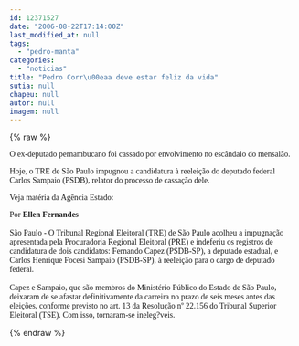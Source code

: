 ```yaml
---
id: 12371527
date: "2006-08-22T17:14:00Z"
last_modified_at: null
tags:
  - "pedro-manta"
categories:
  - "noticias"
title: "Pedro Corr\u00eaa deve estar feliz da vida"
sutia: null
chapeu: null
autor: null
imagem: null
---
```

{% raw %}
<p><P><FONT face=\"Times New Roman\"><FONT face=Verdana>O ex-deputado pernambucano foi cassado&nbsp;por envolvimento no escândalo do mensalão.</FONT></FONT></P></p>
<p><P><FONT face=Verdana>Hoje, o TRE de São Paulo impugnou a candidatura à reeleição do deputado federal Carlos Sampaio (PSDB), relator do processo de cassação dele.</FONT></P></p>
<p><P><FONT face=Verdana>Veja matéria da Agência Estado:</FONT></P></p>
<p><P><FONT face=\"Times New Roman\"><FONT face=Verdana>Por<STRONG> Ellen Fernandes<BR></STRONG></FONT></FONT><FONT face=\"Times New Roman\"><FONT face=Verdana><BR>São Paulo - O Tribunal Regional Eleitoral (TRE) de São Paulo acolheu a impugnação apresentada pela Procuradoria Regional Eleitoral (PRE) e indeferiu os registros de candidatura de dois candidatos: Fernando Capez (PSDB-SP), a deputado estadual, e Carlos Henrique Focesi Sampaio (PSDB-SP), à reeleição para o cargo de deputado federal. <BR><BR>Capez e Sampaio, que são membros do Ministério Público do Estado de São Paulo, deixaram de se afastar definitivamente da carreira no prazo de seis meses antes das eleições, conforme previsto no art. 13 da Resolução nº 22.156 do Tribunal Superior Eleitoral (TSE). Com isso, tornaram-se ineleg?veis.</FONT></P></FONT> </p>
{% endraw %}
